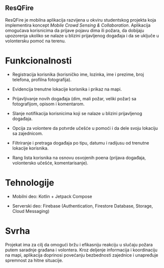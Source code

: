 ## ResQFire

ResQFire je mobilna aplikacija razvijena u okviru studentskog projekta koja implementira koncept *Mobile Crowd Sensing & Collaboration*.
Aplikacija omogućava korisnicima da prijave pojavu dima ili požara, da dobijaju upozorenja ukoliko se nalaze u blizini prijavljenog događaja i da se uključe u volontersku pomoć na terenu.

# Funkcionalnosti

- Registracija korisnika (korisničko ime, lozinka, ime i prezime, broj telefona, profilna fotografija).

- Evidencija trenutne lokacije korisnika i prikaz na mapi.

- Prijavljivanje novih događaja (dim, mali požar, veliki požar) sa fotografijom, opisom i komentarom.

- Slanje notifikacija korisnicima koji se nalaze u blizini prijavljenog događaja.

- Opcija za volontere da potvrde učešće u pomoći i da dele svoju lokaciju sa zajednicom.

- Filtriranje i pretraga događaja po tipu, datumu i radijusu od trenutne lokacije korisnika.

- Rang lista korisnika na osnovu osvojenih poena (prijava događaja, volontersko učešće, komentarisanje).

# Tehnologije

- Mobilni deo: Kotlin + Jetpack Compose

- Serverski deo: Firebase (Authentication, Firestore Database, Storage, Cloud Messaging)

# Svrha

Projekat ima za cilj da omogući bržu i efikasniju reakciju u slučaju požara putem saradnje građana i volontera.
Kroz deljenje informacija i koordinaciju na mapi, aplikacija doprinosi povećanju bezbednosti zajednice i unapređuje spremnost za hitne situacije.
